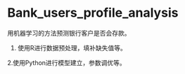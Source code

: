# Bank_users_profile_analysis

用机器学习的方法预测银行客户是否会存款。

1. 使用R进行数据预处理，填补缺失值等。

2.使用Python进行模型建立，参数调优等。
